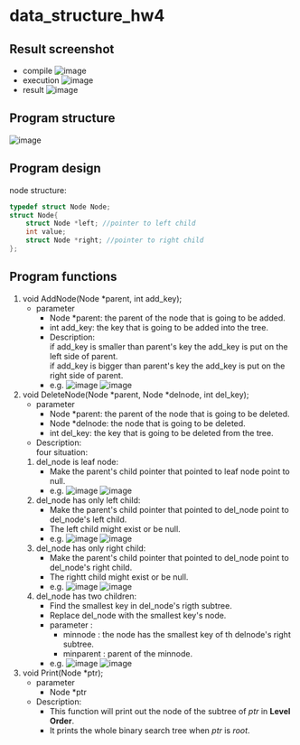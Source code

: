 # data_structure_hw4
## Result screenshot
* compile
![image](https://github.com/ShawnLu31/data_structure_hw4/blob/main/compile.JPG)
* execution
![image](https://github.com/ShawnLu31/data_structure_hw4/blob/main/execution.JPG)
* result
![image](https://github.com/ShawnLu31/data_structure_hw4/blob/main/diff.JPG)
## Program structure
![image](https://github.com/ShawnLu31/data_structure_hw4/blob/main/structure.png)
## Program design
node structure:
```c
typedef struct Node Node;
struct Node{
	struct Node *left; //pointer to left child
	int value;
	struct Node *right; //pointer to right child
};
 ```
## Program functions
1. void AddNode(Node *parent, int add_key);
	* parameter
		* Node *parent: the parent of the node that is going to be added.
		* int add_key: the key that is going to be added into the tree.
		* Description:  
		if add_key is smaller than parent's key the add_key is put on the left side of parent.  
		if add_key is bigger than parent's key the add_key is put on the right side of parent.  
		* e.g.
		![image](https://github.com/ShawnLu31/data_structure_hw4/blob/main/add1.JPG)
		![image](https://github.com/ShawnLu31/data_structure_hw4/blob/main/add2.JPG)
2. void DeleteNode(Node *parent, Node *delnode, int del_key);
	* parameter
		* Node *parent: the parent of the node that is going to be deleted.
		* Node *delnode: the node that is going to be deleted.
		* int del_key: the key that is going to be deleted from the tree.
	* Description:  
	four situation:
	1. del_node is leaf node:
		* Make the parent's child pointer that pointed to leaf node point to null.
		* e.g.
		![image](https://github.com/ShawnLu31/data_structure_hw4/blob/main/leaf1.JPG)
		![image](https://github.com/ShawnLu31/data_structure_hw4/blob/main/leaf2.JPG)
	2. del_node has only left child:
		* Make the parent's child pointer that pointed to del_node point to del_node's left child.
		* The left child might exist or be null.
		* e.g.
		![image](https://github.com/ShawnLu31/data_structure_hw4/blob/main/left1.JPG)
		![image](https://github.com/ShawnLu31/data_structure_hw4/blob/main/left2.JPG)
	3. del_node has only right child:
		* Make the parent's child pointer that pointed to del_node point to del_node's right child.
		* The rightt child might exist or be null.
		* e.g.
		![image](https://github.com/ShawnLu31/data_structure_hw4/blob/main/right1.JPG)
		![image](https://github.com/ShawnLu31/data_structure_hw4/blob/main/right2.JPG)
	4. del_node has two children:
		* Find the smallest key in del_node's rigth subtree.
		* Replace del_node with the smallest key's node.
		* parameter :
			* minnode : the node has the smallest key of th delnode's right subtree.
			* minparent : parent of the minnode.  
		* e.g.
		![image](https://github.com/ShawnLu31/data_structure_hw4/blob/main/two1.JPG)
		![image](https://github.com/ShawnLu31/data_structure_hw4/blob/main/two2.JPG)
3. void Print(Node *ptr);
	* parameter
		* Node *ptr
	* Description:
		* This function will print out the node of the subtree of *ptr* in **Level Order**.
		* It prints the whole binary search tree when *ptr* is *root*.
